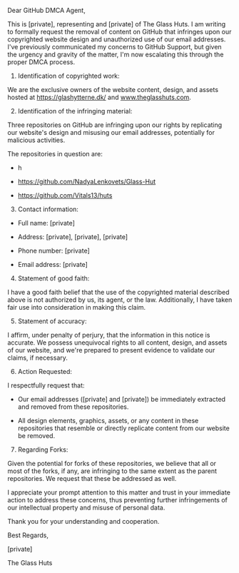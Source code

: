 Dear GitHub DMCA Agent,

 

This is [private], representing and [private] of The Glass Huts. I am writing to formally request the removal of content on GitHub that infringes upon our copyrighted website design and unauthorized use of our email addresses. I've previously communicated my concerns to GitHub Support, but given the urgency and gravity of the matter, I'm now escalating this through the proper DMCA process.

 

1. Identification of copyrighted work:  

We are the exclusive owners of the website content, design, and assets hosted at https://glashytterne.dk/ and www.theglasshuts.com.

 

2. Identification of the infringing material:  

Three repositories on GitHub are infringing upon our rights by replicating our website's design and misusing our email addresses, potentially for malicious activities. 

 

The repositories in question are:  

- h  

- https://github.com/NadyaLenkovets/Glass-Hut  

- https://github.com/Vitals13/huts

 

3. Contact information: 

- Full name: [private] 

- Address: [private], [private], [private] 

- Phone number: [private] 

- Email address: [private]

 

4. Statement of good faith: 

I have a good faith belief that the use of the copyrighted material described above is not authorized by us, its agent, or the law. Additionally, I have taken fair use into consideration in making this claim.

 

5. Statement of accuracy: 

I affirm, under penalty of perjury, that the information in this notice is accurate. We possess unequivocal rights to all content, design, and assets of our website, and we're prepared to present evidence to validate our claims, if necessary.

 

6. Action Requested:  

I respectfully request that: 

- Our email addresses ([private] and [private]) be immediately extracted and removed from these repositories.

- All design elements, graphics, assets, or any content in these repositories that resemble or directly replicate content from our website be removed.

 

7. Regarding Forks:  

Given the potential for forks of these repositories, we believe that all or most of the forks, if any, are infringing to the same extent as the parent repositories. We request that these be addressed as well.

 

I appreciate your prompt attention to this matter and trust in your immediate action to address these concerns, thus preventing further infringements of our intellectual property and misuse of personal data.

 

Thank you for your understanding and cooperation.

 

Best Regards,

 

[private]  

The Glass Huts
